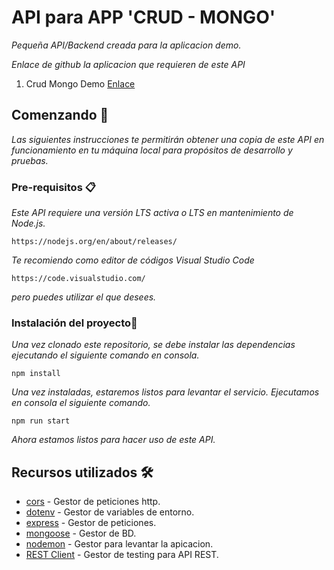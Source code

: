 # API para APP 'CRUD - MONGO'

_Pequeña API/Backend creada para la aplicacion demo._

_Enlace de github la aplicacion que requieren de este API_

1. Crud Mongo Demo [Enlace]()

## Comenzando 🚀

_Las siguientes instrucciones te permitirán obtener una copia de este API en funcionamiento en tu máquina local para propósitos de desarrollo y pruebas._

### Pre-requisitos 📋

_Este API requiere una versión LTS activa o LTS en mantenimiento de Node.js._

```
https://nodejs.org/en/about/releases/
```

_Te recomiendo como editor de códigos Visual Studio Code_

```
https://code.visualstudio.com/
```

_pero puedes utilizar el que desees._

### Instalación del proyecto🔧

_Una vez clonado este repositorio, se debe instalar las dependencias ejecutando el siguiente comando en consola._

```
npm install
```

_Una vez instaladas, estaremos listos para levantar el servicio._
_Ejecutamos en consola el siguiente comando._

```
npm run start
```

_Ahora estamos listos para hacer uso de este API._

## Recursos utilizados 🛠️

- [cors](https://www.npmjs.com/package/cors) - Gestor de peticiones http.
- [dotenv](https://www.npmjs.com/package/dotenv) - Gestor de variables de entorno.
- [express](https://www.npmjs.com/package/express) - Gestor de peticiones.
- [mongoose](https://www.npmjs.com/package/mongoose) - Gestor de BD.
- [nodemon](https://www.npmjs.com/package/nodemon) - Gestor para levantar la apicacion.
- [REST Client](https://marketplace.visualstudio.com/items?itemName=humao.rest-client) - Gestor de testing para API REST.
